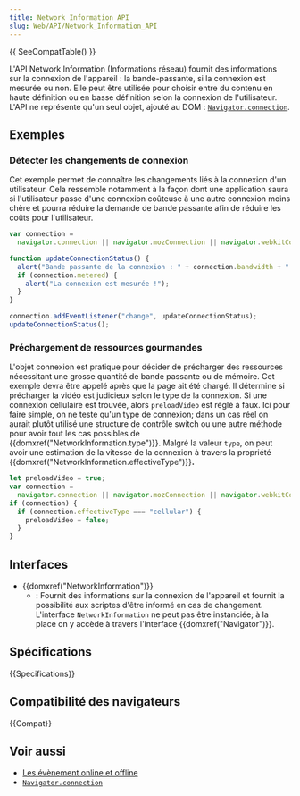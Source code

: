 ```yaml
---
title: Network Information API
slug: Web/API/Network_Information_API
---
```


{{ SeeCompatTable() }}

L'API Network Information (Informations réseau) fournit des informations sur la connexion de l'appareil : la bande-passante, si la connexion est mesurée ou non. Elle peut être utilisée pour choisir entre du contenu en haute définition ou en basse définition selon la connexion de l'utilisateur. L'API ne représente qu'un seul objet, ajouté au DOM : [`Navigator.connection`](/fr/docs/Web/API/Navigator/connection).

## Exemples

### Détecter les changements de connexion

Cet exemple permet de connaître les changements liés à la connexion d'un utilisateur. Cela ressemble notamment à la façon dont une application saura si l'utilisateur passe d'une connexion coûteuse à une autre connexion moins chère et pourra réduire la demande de bande passante afin de réduire les coûts pour l'utilisateur.

```js
var connection =
  navigator.connection || navigator.mozConnection || navigator.webkitConnection;

function updateConnectionStatus() {
  alert("Bande passante de la connexion : " + connection.bandwidth + " MB/s");
  if (connection.metered) {
    alert("La connexion est mesurée !");
  }
}

connection.addEventListener("change", updateConnectionStatus);
updateConnectionStatus();
```

### Préchargement de ressources gourmandes

L'objet connexion est pratique pour décider de précharger des ressources nécessitant une grosse quantité de bande passante ou de mémoire. Cet exemple devra être appelé après que la page ait été chargé. Il détermine si précharger la vidéo est judicieux selon le type de la connexion. Si une connexion cellulaire est trouvée, alors `preloadVideo` est réglé à faux. Ici pour faire simple, on ne teste qu'un type de connexion; dans un cas réel on aurait plutôt utilisé une structure de contrôle switch ou une autre méthode pour avoir tout les cas possibles de {{domxref("NetworkInformation.type")}}. Malgré la valeur `type`, on peut avoir une estimation de la vitesse de la connexion à travers la propriété {{domxref("NetworkInformation.effectiveType")}}**.**

```js
let preloadVideo = true;
var connection =
  navigator.connection || navigator.mozConnection || navigator.webkitConnection;
if (connection) {
  if (connection.effectiveType === "cellular") {
    preloadVideo = false;
  }
}
```

## Interfaces

- {{domxref("NetworkInformation")}}
  - : Fournit des informations sur la connexion de l'appareil et fournit la possibilité aux scriptes d'être informé en cas de changement. L'interface `NetworkInformation` ne peut pas être instanciée; à la place on y accède à travers l'interface {{domxref("Navigator")}}.

## Spécifications

{{Specifications}}

## Compatibilité des navigateurs

{{Compat}}

## Voir aussi

- [Les évènement online et offline](/fr/docs/Online_and_offline_events)
- [`Navigator.connection`](/fr/docs/Web/API/Navigator/connection)
